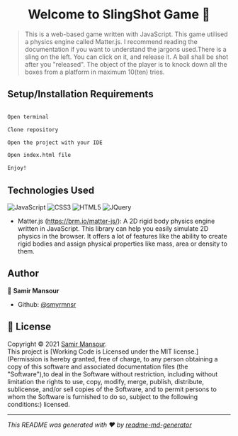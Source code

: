 <h1 align="center">Welcome to SlingShot Game 👋</h1>

> This is a web-based game written with JavaScript. This game utilised a physics engine called Matter.js. I recommend reading the documentation if you want to understand the jargons used.There is a sling on the left. You can click on it, and release it. A ball shall be shot after you &#34;released&#34;. The object of the player is to knock down all the boxes from a platform in maximum 10(ten) tries.

## Setup/Installation Requirements

```sh

Open terminal

Clone repository

Open the project with your IDE

Open index.html file

Enjoy!

```

## Technologies Used


![JavaScript](https://img.shields.io/badge/-JavaScript-black?style=flat&logo=javascript)
![CSS3](https://img.shields.io/badge/-CSS-black?style=flat&logo=css3)
![HTML5](https://img.shields.io/badge/-HTML5-black?style=flat&logo=html5&logoColor=red)
![JQuery](https://img.shields.io/badge/jQuery-black?style=flat&logo=jquery&logoColor=blue)


- Matter.js (https://brm.io/matter-js/):
A 2D rigid body physics engine written in JavaScript. This library can help you easily simulate 2D physics in the browser. It offers a lot of features like the ability to create rigid bodies and assign physical properties like mass, area or density to them.

## Author

👤 **Samir Mansour**

- Github: [@smyrmnsr](https://github.com/smyrmnsr)

## 📝 License

Copyright © 2021 [Samir Mansour](https://github.com/smyrmnsr).<br />
This project is [Working Code is Licensed under the MIT license.](Permission is hereby granted, free of charge, to any person obtaining a copy of this software and associated documentation files (the &#34;Software&#34;),to deal in the Software without restriction, including without limitation the rights to use, copy, modify, merge, publish, distribute, sublicense, and/or sell copies of the Software, and to permit persons to whom the Software is furnished to do so, subject to the following conditions:) licensed.

---

_This README was generated with ❤️ by [readme-md-generator](https://github.com/kefranabg/readme-md-generator)_
